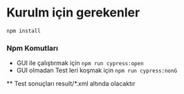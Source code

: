 # Kurulm için gerekenler
`npm install`

### Npm Komutları

- GUI ile çalıştırmak için  `npm run cypress:open`
- GUI olmadan Test leri koşmak için `npm run cypress:nonG`

** Test sonuçları result/*.xml altında olacaktır